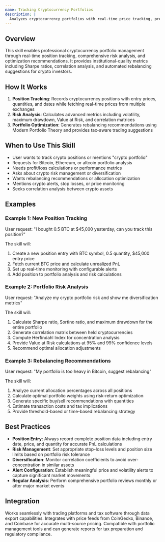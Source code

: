 ```yaml
---
name: Tracking Cryptocurrency Portfolios
description: |
  Analyzes cryptocurrency portfolios with real-time price tracking, profit/loss calculations, risk metrics, and rebalancing recommendations. Activates when users mention "crypto portfolio", "track crypto positions", "bitcoin portfolio", "crypto PnL", "portfolio analysis", "crypto rebalancing", "risk metrics", or want to monitor cryptocurrency investments with professional-grade analytics.
---
```


## Overview

This skill enables professional cryptocurrency portfolio management through real-time position tracking, comprehensive risk analysis, and optimization recommendations. It provides institutional-quality metrics including Sharpe ratios, correlation analysis, and automated rebalancing suggestions for crypto investors.

## How It Works

1. **Position Tracking**: Records cryptocurrency positions with entry prices, quantities, and dates while fetching real-time prices from multiple exchanges
2. **Risk Analysis**: Calculates advanced metrics including volatility, maximum drawdown, Value at Risk, and correlation matrices
3. **Portfolio Optimization**: Generates rebalancing recommendations using Modern Portfolio Theory and provides tax-aware trading suggestions

## When to Use This Skill

- User wants to track crypto positions or mentions "crypto portfolio"
- Requests for Bitcoin, Ethereum, or altcoin portfolio analysis
- Needs profit/loss calculations or performance metrics
- Asks about crypto risk management or diversification
- Wants rebalancing recommendations or allocation optimization
- Mentions crypto alerts, stop losses, or price monitoring
- Seeks correlation analysis between crypto assets

## Examples

### Example 1: New Position Tracking
User request: "I bought 0.5 BTC at $45,000 yesterday, can you track this position?"

The skill will:
1. Create a new position entry with BTC symbol, 0.5 quantity, $45,000 entry price
2. Fetch current BTC price and calculate unrealized PnL
3. Set up real-time monitoring with configurable alerts
4. Add position to portfolio analysis and risk calculations

### Example 2: Portfolio Risk Analysis
User request: "Analyze my crypto portfolio risk and show me diversification metrics"

The skill will:
1. Calculate Sharpe ratio, Sortino ratio, and maximum drawdown for the entire portfolio
2. Generate correlation matrix between held cryptocurrencies
3. Compute Herfindahl Index for concentration analysis
4. Provide Value at Risk calculations at 95% and 99% confidence levels
5. Recommend optimal allocation adjustments

### Example 3: Rebalancing Recommendations
User request: "My portfolio is too heavy in Bitcoin, suggest rebalancing"

The skill will:
1. Analyze current allocation percentages across all positions
2. Calculate optimal portfolio weights using risk-return optimization
3. Generate specific buy/sell recommendations with quantities
4. Estimate transaction costs and tax implications
5. Provide threshold-based or time-based rebalancing strategy

## Best Practices

- **Position Entry**: Always record complete position data including entry date, price, and quantity for accurate PnL calculations
- **Risk Management**: Set appropriate stop-loss levels and position size limits based on portfolio risk tolerance
- **Diversification**: Monitor correlation coefficients to avoid over-concentration in similar assets
- **Alert Configuration**: Establish meaningful price and volatility alerts to capture significant market movements
- **Regular Analysis**: Perform comprehensive portfolio reviews monthly or after major market events

## Integration

Works seamlessly with trading platforms and tax software through data export capabilities. Integrates with price feeds from CoinGecko, Binance, and Coinbase for accurate multi-source pricing. Compatible with portfolio management tools and can generate reports for tax preparation and regulatory compliance.